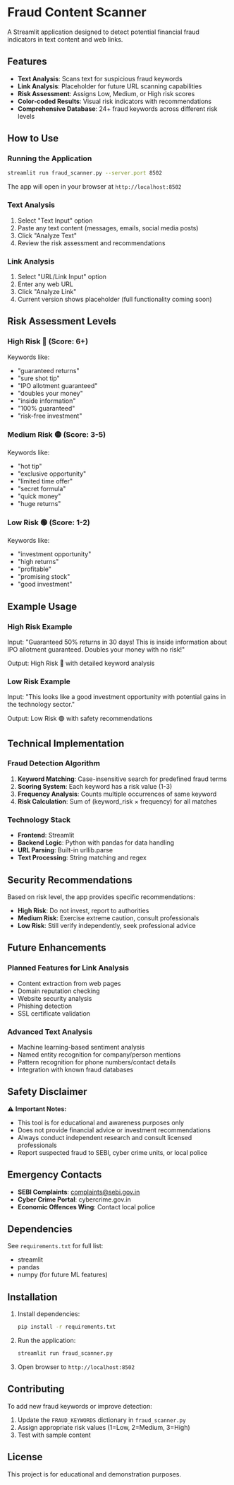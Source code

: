 # Fraud Content Scanner

A Streamlit application designed to detect potential financial fraud indicators in text content and web links.

## Features

- **Text Analysis**: Scans text for suspicious fraud keywords
- **Link Analysis**: Placeholder for future URL scanning capabilities
- **Risk Assessment**: Assigns Low, Medium, or High risk scores
- **Color-coded Results**: Visual risk indicators with recommendations
- **Comprehensive Database**: 24+ fraud keywords across different risk levels

## How to Use

### Running the Application

```bash
streamlit run fraud_scanner.py --server.port 8502
```

The app will open in your browser at `http://localhost:8502`

### Text Analysis

1. Select "Text Input" option
2. Paste any text content (messages, emails, social media posts)
3. Click "Analyze Text"
4. Review the risk assessment and recommendations

### Link Analysis

1. Select "URL/Link Input" option
2. Enter any web URL
3. Click "Analyze Link"
4. Current version shows placeholder (full functionality coming soon)

## Risk Assessment Levels

### High Risk 🔴 (Score: 6+)
Keywords like:
- "guaranteed returns"
- "sure shot tip"
- "IPO allotment guaranteed" 
- "doubles your money"
- "inside information"
- "100% guaranteed"
- "risk-free investment"

### Medium Risk 🟡 (Score: 3-5)
Keywords like:
- "hot tip"
- "exclusive opportunity"
- "limited time offer"
- "secret formula"
- "quick money"
- "huge returns"

### Low Risk 🟢 (Score: 1-2)
Keywords like:
- "investment opportunity"
- "high returns"
- "profitable"
- "promising stock"
- "good investment"

## Example Usage

### High Risk Example
Input: "Guaranteed 50% returns in 30 days! This is inside information about IPO allotment guaranteed. Doubles your money with no risk!"

Output: High Risk 🔴 with detailed keyword analysis

### Low Risk Example
Input: "This looks like a good investment opportunity with potential gains in the technology sector."

Output: Low Risk 🟢 with safety recommendations

## Technical Implementation

### Fraud Detection Algorithm
1. **Keyword Matching**: Case-insensitive search for predefined fraud terms
2. **Scoring System**: Each keyword has a risk value (1-3)
3. **Frequency Analysis**: Counts multiple occurrences of same keyword
4. **Risk Calculation**: Sum of (keyword_risk × frequency) for all matches

### Technology Stack
- **Frontend**: Streamlit
- **Backend Logic**: Python with pandas for data handling
- **URL Parsing**: Built-in urllib.parse
- **Text Processing**: String matching and regex

## Security Recommendations

Based on risk level, the app provides specific recommendations:

- **High Risk**: Do not invest, report to authorities
- **Medium Risk**: Exercise extreme caution, consult professionals
- **Low Risk**: Still verify independently, seek professional advice

## Future Enhancements

### Planned Features for Link Analysis
- Content extraction from web pages
- Domain reputation checking
- Website security analysis
- Phishing detection
- SSL certificate validation

### Advanced Text Analysis
- Machine learning-based sentiment analysis
- Named entity recognition for company/person mentions
- Pattern recognition for phone numbers/contact details
- Integration with known fraud databases

## Safety Disclaimer

⚠️ **Important Notes:**
- This tool is for educational and awareness purposes only
- Does not provide financial advice or investment recommendations
- Always conduct independent research and consult licensed professionals
- Report suspected fraud to SEBI, cyber crime units, or local police

## Emergency Contacts

- **SEBI Complaints**: complaints@sebi.gov.in
- **Cyber Crime Portal**: cybercrime.gov.in
- **Economic Offences Wing**: Contact local police

## Dependencies

See `requirements.txt` for full list:
- streamlit
- pandas
- numpy (for future ML features)

## Installation

1. Install dependencies:
   ```bash
   pip install -r requirements.txt
   ```

2. Run the application:
   ```bash
   streamlit run fraud_scanner.py
   ```

3. Open browser to `http://localhost:8502`

## Contributing

To add new fraud keywords or improve detection:
1. Update the `FRAUD_KEYWORDS` dictionary in `fraud_scanner.py`
2. Assign appropriate risk values (1=Low, 2=Medium, 3=High)
3. Test with sample content

## License

This project is for educational and demonstration purposes.